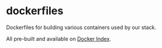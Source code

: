 dockerfiles
===========

Dockerfiles for building various containers used by our stack.

All pre-built and available on [Docker Index](https://index.docker.io/u/howareyou/).
